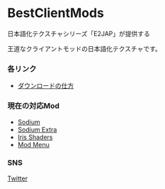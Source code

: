 # BestClientMods
日本語化テクスチャシリーズ「E2JAP」が提供する

王道なクライアントモッドの日本語化テクスチャです。

### 各リンク
- [ダウンロードの仕方](https://github.com/NihoSta/HowToDownload)

### 現在の対応Mod
- [Sodium](https://modrinth.com/mod/sodium)
- [Sodium Extra](https://modrinth.com/mod/sodium-extra)
- [Iris Shaders](https://modrinth.com/mod/iris)
- [Mod Menu](https://modrinth.com/mod/modmenu)

### SNS
[Twitter](https://twitter.com/NihoSta)

